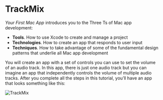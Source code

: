 # TrackMix
*Your First Mac App* introduces you to the Three Ts of Mac app development:

* **Tools**. How to use Xcode to create and manage a project
* **Technologies**. How to create an app that responds to user input
* **Techniques**. How to take advantage of some of the fundamental design patterns that underlie all Mac app development

You will create an app with a set of controls you can use to set the volume of an audio track. In this app, there is just one audio track but you can imagine an app that independently controls the volume of multiple audio tracks. After you complete all the steps in this tutorial, you’ll have an app that looks something like this:

![TrackMix](https://developer.apple.com/library/archive/referencelibrary/GettingStarted/RoadMapOSX/books/RM_YourFirstApp_Mac/Art/introart.png)
